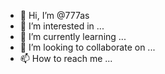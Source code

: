 - 👋 Hi, I’m @777as
- 👀 I’m interested in ...
- 🌱 I’m currently learning ...
- 💞️ I’m looking to collaborate on ...
- 📫 How to reach me ...

<!---
777as/777as is a ✨ special ✨ repository because its `README.md` (this file) appears on your GitHub profile.
You can click the Preview link to take a look at your changes.
--->

